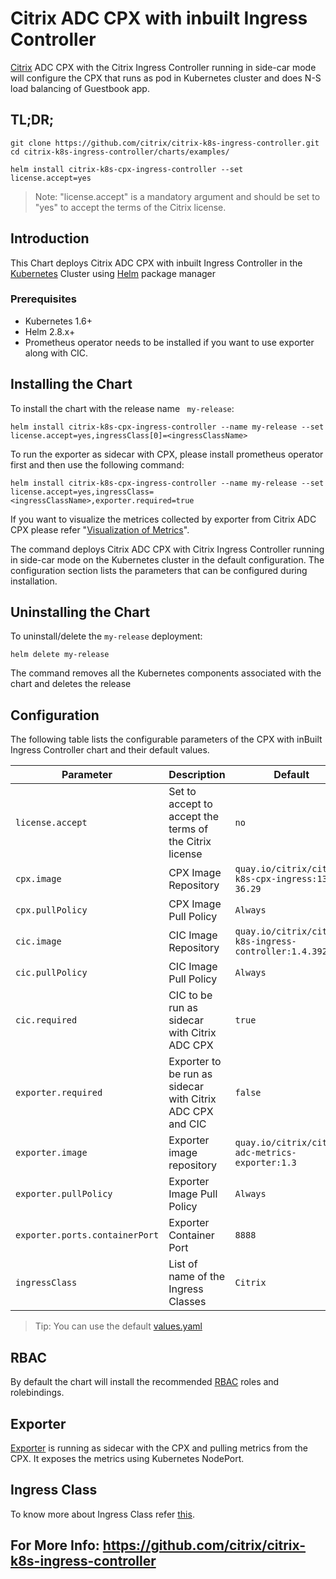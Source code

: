 # Citrix ADC CPX with inbuilt Ingress Controller  

[Citrix](https://www.citrix.com) ADC CPX with the Citrix Ingress Controller running in side-car mode will configure the CPX that runs as pod in Kubernetes cluster and does N-S load balancing of Guestbook app.


## TL;DR;
``` 
git clone https://github.com/citrix/citrix-k8s-ingress-controller.git
cd citrix-k8s-ingress-controller/charts/examples/

helm install citrix-k8s-cpx-ingress-controller --set license.accept=yes
```
> Note: "license.accept" is a mandatory argument and should be set to "yes" to accept the terms of the Citrix license.

## Introduction
This Chart deploys Citrix ADC CPX with inbuilt Ingress Controller in the [Kubernetes](https://kubernetes.io) Cluster using [Helm](https://helm.sh) package manager

### Prerequisites
* Kubernetes 1.6+
* Helm 2.8.x+
* Prometheus operator needs to be installed if you want to use exporter along with CIC.

## Installing the Chart

To install the chart with the release name ``` my-release```:

```helm install citrix-k8s-cpx-ingress-controller --name my-release --set license.accept=yes,ingressClass[0]=<ingressClassName>```

To run the exporter as sidecar with CPX, please install prometheus operator first and then use the following command:

```helm install citrix-k8s-cpx-ingress-controller --name my-release --set license.accept=yes,ingressClass=<ingressClassName>,exporter.required=true```

If you want to visualize the metrices collected by exporter from Citrix ADC CPX please refer "[Visualization of Metrics](https://github.com/citrix/citrix-k8s-ingress-controller/tree/master/metrics-visualizer#visualization-of-metrics)".

The command deploys Citrix ADC CPX with Citrix Ingress Controller running in side-car mode on the Kubernetes cluster in the default configuration. The configuration section lists the parameters that can be configured during installation.
 
## Uninstalling the Chart
To uninstall/delete the ```my-release``` deployment:
```
helm delete my-release
```
The command removes all the Kubernetes components associated with the chart and deletes the release

## Configuration
The following table lists the configurable parameters of the CPX with inBuilt Ingress Controller chart and their default values.

| Parameter | Description | Default |
| --------- | ----------- | ------- |
|```license.accept```|Set to accept to accept the terms of the Citrix license| ```no``` |
|```cpx.image```| CPX Image Repository| ```quay.io/citrix/citrix-k8s-cpx-ingress:13.0-36.29```|
|```cpx.pullPolicy```| CPX Image Pull Policy  | ```Always``` |
|```cic.image```| CIC Image Repository| ```quay.io/citrix/citrix-k8s-ingress-controller:1.4.392```|
|```cic.pullPolicy```| CIC Image Pull Policy  | ```Always``` |
|```cic.required```| CIC to be run as sidecar with Citrix ADC CPX| ```true```|
|```exporter.required```|Exporter to be run as sidecar with Citrix ADC CPX and CIC|```false```|
|```exporter.image```|Exporter image repository|```quay.io/citrix/citrix-adc-metrics-exporter:1.3```|
|```exporter.pullPolicy```|Exporter Image Pull Policy|```Always```|
|```exporter.ports.containerPort```|Exporter Container Port|```8888```|
|```ingressClass```| List of name of the Ingress Classes  | ```Citrix``` |

> Tip: You can use the default [values.yaml](https://github.com/citrix/citrix-k8s-ingress-controller/tree/master/charts/examples/citrix-k8s-cpx-ingress-controller/values.yaml)

## RBAC
By default the chart will install the recommended [RBAC](https://kubernetes.io/docs/admin/authorization/rbac/) roles and rolebindings.

## Exporter
[Exporter](https://github.com/citrix/citrix-adc-metrics-exporter) is running as sidecar with the CPX and pulling metrics from the CPX. It exposes the metrics using Kubernetes NodePort.

## Ingress Class
To know more about Ingress Class refer [this](https://github.com/citrix/citrix-k8s-ingress-controller/blob/master/docs/ingress-class.md).

## For More Info: https://github.com/citrix/citrix-k8s-ingress-controller

